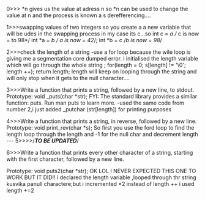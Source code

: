 0>>> *n gives us the value at adress n
so *n can be used to change the value at n and the process is known a s derefferencing....

1>>>swapping  values of two integers
so you create a a new variable that will be udes in the swapping process
 in my case its c...so
 int c = *a /*  c is now = to 98*/
 int  *a = *b  /* *a is now = 42*/;
 int *b =  c /*b is now = 98*/

2>>>check the length of a string
-use a for loop because the wile loop is giving me a segmentation core dumped error.
i initialised the length variable which will go through the whole string ;
for(length = 0; s[length] != '\0'; length ++);
return length;
length will keep on looping through the string and will only stop when it gets to the null character....

3>>>Write a function that prints a string, followed by a new line, to stdout.
Prototype: void _puts(char *str);
FYI: The standard library provides a similar function: puts. Run man puts to learn more.
-used the same code from number 2,i just added _putchar (str[length]) for printing purposes

4>>>Write a function that prints a string, in reverse, followed by a new line.
Prototype: void print_rev(char *s);
So first you use the ford loop to find the length
loop through the length and -1 for the null char and decrement length ---
5>>>>/***TO BE UPDATED***/




6>>>Write a function that prints every other character of a string, starting with the first character, followed by a new line.

Prototype: void puts2(char *str);
OK  LOL I NEVER EXPECTED THIS ONE TO WORK BUT IT DID!!
i declared the length variable ,looped through thr string kusvika panull charactere;but i incremented *2 instead of length ++ i used length +=2